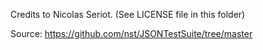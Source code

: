 Credits to Nicolas Seriot. (See LICENSE file in this folder)

Source: https://github.com/nst/JSONTestSuite/tree/master
